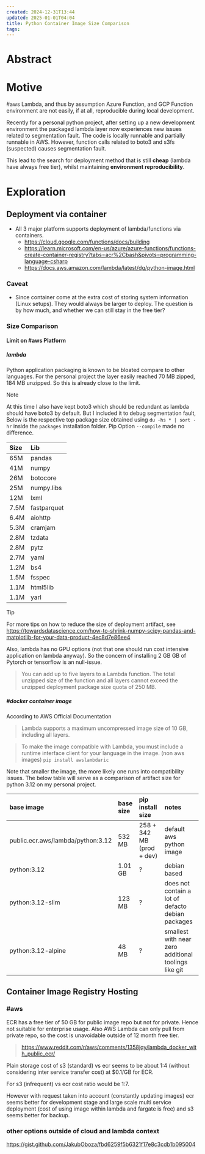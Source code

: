 ```yaml
---
created: 2024-12-31T13:44
updated: 2025-01-01T04:04
title: Python Container Image Size Comparison
tags: 
---
```

# Abstract


# Motive

#aws Lambda, and thus by assumption Azure Function, and GCP Function environment are not easily, if at all, reproducible during local development. 

Recently for a personal python project, after setting up a new development environment the packaged lambda layer now experiences new issues related to segmentation fault. The code is locally runnable and partially runnable in AWS. However, function calls related to boto3 and s3fs (suspected) causes segmentation fault. 

This lead to the search for deployment method that is still **cheap** (lambda have always free tier), whilst maintaining **environment reproducibility**.

# Exploration

## Deployment via container
- All 3 major platform supports deployment of lambda/functions via containers. 
	- https://cloud.google.com/functions/docs/building
	- https://learn.microsoft.com/en-us/azure/azure-functions/functions-create-container-registry?tabs=acr%2Cbash&pivots=programming-language-csharp
	- https://docs.aws.amazon.com/lambda/latest/dg/python-image.html
### Caveat
- Since container come at the extra cost of storing system information (Linux setups). They would always be larger to deploy. The question is by how much, and whether we can still stay in the free tier?

### Size Comparison
#### Limit on #aws Platform
##### lambda 
Python application packaging is known to be bloated compare to other languages. For the personal project the layer easily reached 70 MB zipped, 184 MB unzipped. So this is already close to the limit. 
> [!NOTE]
> At this time I also have kept boto3 which should be redundant as lambda should have boto3 by default. But I included it to debug segmentation fault, Below is the respective top package size obtained using `du -hs * | sort -hr` inside the `packages` installation folder. Pip Option `--compile` made no difference.

| Size | Lib         |
| :--- | :---------- |
| 65M  | pandas      |
| 41M  | numpy       |
| 26M  | botocore    |
| 25M  | numpy.libs  |
| 12M  | lxml        |
| 7.5M | fastparquet |
| 6.4M | aiohttp     |
| 5.3M | cramjam     |
| 2.8M | tzdata      |
| 2.8M | pytz        |
| 2.7M | yaml        |
| 1.2M | bs4         |
| 1.5M | fsspec      |
| 1.1M | html5lib    |
| 1.1M | yarl        |

> [!TIP]
> For more tips  on how to reduce the size of deployment artifact, see https://towardsdatascience.com/how-to-shrink-numpy-scipy-pandas-and-matplotlib-for-your-data-product-4ec8d7e86ee4

Also, lambda has no GPU options (not that one should run cost intensive application on lambda anyway). So the concern of installing 2 GB GB of Pytorch or tensorflow is an null-issue.

> You can add up to five layers to a Lambda function. The total unzipped size of the function and all layers cannot exceed the unzipped deployment package size quota of 250 MB.

##### #docker container image

According to AWS Official Documentation
> Lambda supports a maximum uncompressed image size of 10 GB, including all layers.

> To make the image compatible with Lambda, you must include a runtime interface client for your language in the image. (non aws images)
> `pip install awslambdaric`

Note that smaller the image, the more likely one runs into compatibility issues. The below table will serve as a comparison of artifact size for python 3.12 on my personal project.

| base image                        | base size | pip install size          | notes|
| :-------------------------------- | :-------- | :------------------------ | :-----------------------|
| public.ecr.aws/lambda/python:3.12 | 532 MB    | 258 + 342 MB (prod + dev) | default aws python image                             |
| python:3.12                       | 1.01 GB   | ?                         | debian based |
| python:3.12-slim                  | 123 MB    |?   | does not contain a lot of defacto debian packages |
| python:3.12-alpine                | 48 MB     | ?                         | smallest with near zero additional toolings like git |


## Container Image Registry Hosting

### #aws

ECR has a free tier of 50 GB for public image repo but not for private. Hence not suitable for enterprise usage. Also AWS Lambda can only pull from private repo, so the cost is unavoidable outside of 12 month free tier. 
> https://www.reddit.com/r/aws/comments/1358jqy/lambda_docker_with_public_ecr/

Plain storage cost of s3 (standard) vs ecr seems to be about 1:4 (without considering inter service transfer cost) at $0.1/GB for ECR.

For s3 (infrequent) vs ecr cost ratio would be 1:7.

However with request taken into account (constantly updating images) ecr seems better for development stage and large scale multi service deployment (cost of using image within lambda and fargate is free) and s3 seems better for backup.


### other options outside of cloud and lambda context
https://gist.github.com/JakubOboza/fbd6259f5b6321f17e8c3cdb1b095004
